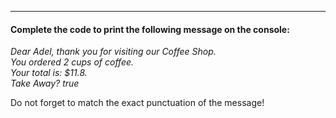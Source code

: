 
***
#### Complete the code to print the following message on the console:

*Dear Adel, thank you for visiting our Coffee Shop.*<br>
*You ordered 2 cups of coffee.*<br>
*Your total is: $11.8.*<br>
*Take Away? true*

<div class="hint">
  Do not forget to match the exact punctuation of the message!
</div>
